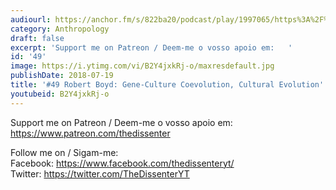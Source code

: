 ```yaml
---
audiourl: https://anchor.fm/s/822ba20/podcast/play/1997065/https%3A%2F%2Fd3ctxlq1ktw2nl.cloudfront.net%2Fproduction%2F2018-11-28%2F7647916-44100-2-e569cb65eb3f8.mp3
category: Anthropology
draft: false
excerpt: 'Support me on Patreon / Deem-me o vosso apoio em:   '
id: '49'
image: https://i.ytimg.com/vi/B2Y4jxkRj-o/maxresdefault.jpg
publishDate: 2018-07-19
title: '#49 Robert Boyd: Gene-Culture Coevolution, Cultural Evolution'
youtubeid: B2Y4jxkRj-o
---
```

<div class="timelinks">

Support me on Patreon / Deem-me o vosso apoio em:   
https://www.patreon.com/thedissenter

Follow me on / Sigam-me:  
Facebook: https://www.facebook.com/thedissenteryt/  
Twitter: https://twitter.com/TheDissenterYT
</div>

